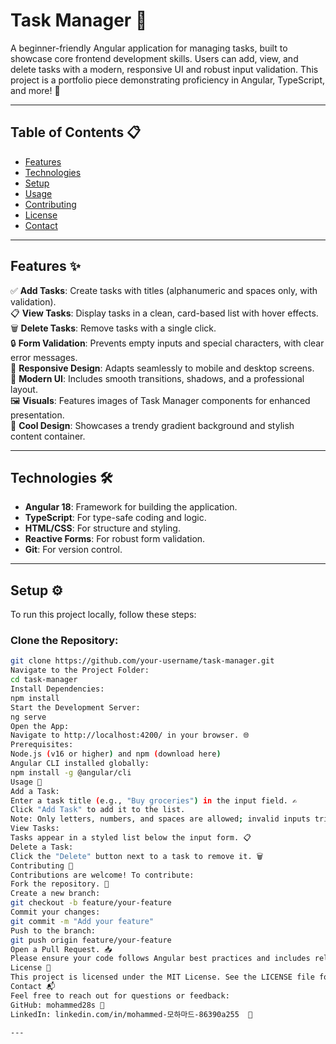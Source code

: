 # Task Manager 🚀

A beginner-friendly Angular application for managing tasks, built to showcase core frontend development skills. Users can add, view, and delete tasks with a modern, responsive UI and robust input validation. This project is a portfolio piece demonstrating proficiency in Angular, TypeScript, and more! 🌟

---

## Table of Contents 📋

- [Features](#features-✨)
- [Technologies](#technologies-🛠️)
- [Setup](#setup-⚙️)
- [Usage](#usage-📖)
- [Contributing](#contributing-🤝)
- [License](#license-📜)
- [Contact](#contact-📬)

---

## Features ✨

✅ **Add Tasks**: Create tasks with titles (alphanumeric and spaces only, with validation).  
📋 **View Tasks**: Display tasks in a clean, card-based list with hover effects.  
🗑️ **Delete Tasks**: Remove tasks with a single click.  
🔒 **Form Validation**: Prevents empty inputs and special characters, with clear error messages.  
📱 **Responsive Design**: Adapts seamlessly to mobile and desktop screens.  
🎨 **Modern UI**: Includes smooth transitions, shadows, and a professional layout.  
🖼️ **Visuals**: Features images of Task Manager components for enhanced presentation.  
🌈 **Cool Design**: Showcases a trendy gradient background and stylish content container.

---

## Technologies 🛠️

- **Angular 18**: Framework for building the application.  
- **TypeScript**: For type-safe coding and logic.  
- **HTML/CSS**: For structure and styling.  
- **Reactive Forms**: For robust form validation.  
- **Git**: For version control.

---

## Setup ⚙️

To run this project locally, follow these steps:

### Clone the Repository:
```bash
git clone https://github.com/your-username/task-manager.git
Navigate to the Project Folder:
cd task-manager
Install Dependencies:
npm install
Start the Development Server:
ng serve
Open the App:
Navigate to http://localhost:4200/ in your browser. 🌐
Prerequisites:
Node.js (v16 or higher) and npm (download here)
Angular CLI installed globally:
npm install -g @angular/cli
Usage 📖
Add a Task:
Enter a task title (e.g., "Buy groceries") in the input field. ✍️
Click "Add Task" to add it to the list.
Note: Only letters, numbers, and spaces are allowed; invalid inputs trigger error messages. 🚫
View Tasks:
Tasks appear in a styled list below the input form. 📋
Delete a Task:
Click the "Delete" button next to a task to remove it. 🗑️
Contributing 🤝
Contributions are welcome! To contribute:
Fork the repository. 🍴
Create a new branch:
git checkout -b feature/your-feature
Commit your changes:
git commit -m "Add your feature"
Push to the branch:
git push origin feature/your-feature
Open a Pull Request. 📥
Please ensure your code follows Angular best practices and includes relevant tests.
License 📜
This project is licensed under the MIT License. See the LICENSE file for details.
Contact 📬
Feel free to reach out for questions or feedback:
GitHub: mohammed28s 🐙
LinkedIn: linkedin.com/in/mohammed-모하마드-86390a255  💼

---


